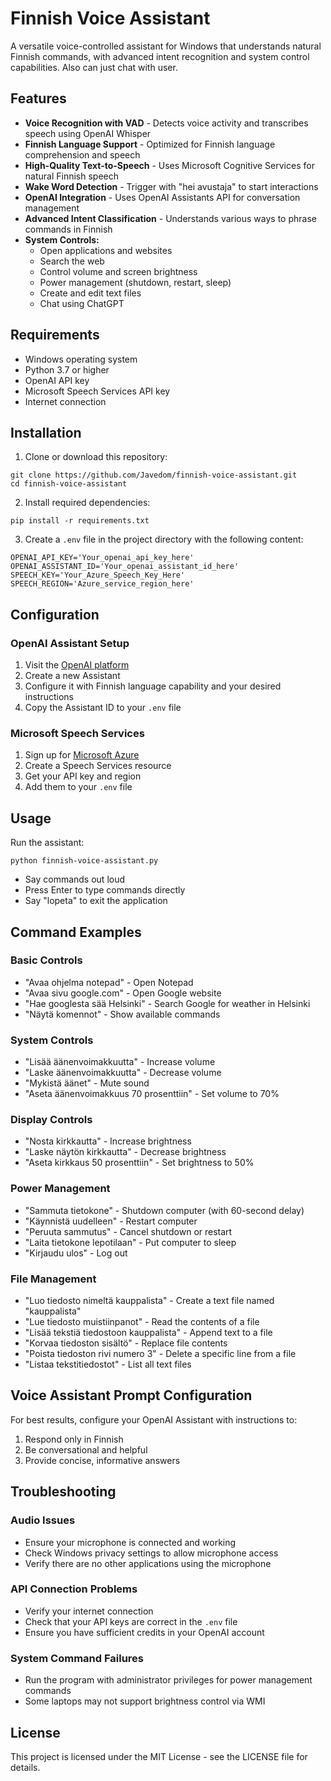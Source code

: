 # Finnish Voice Assistant

A versatile voice-controlled assistant for Windows that understands natural Finnish commands, with advanced intent recognition and system control capabilities. Also can just chat with user.

## Features

- **Voice Recognition with VAD** - Detects voice activity and transcribes speech using OpenAI Whisper
- **Finnish Language Support** - Optimized for Finnish language comprehension and speech
- **High-Quality Text-to-Speech** - Uses Microsoft Cognitive Services for natural Finnish speech
- **Wake Word Detection** - Trigger with "hei avustaja" to start interactions
- **OpenAI Integration** - Uses OpenAI Assistants API for conversation management
- **Advanced Intent Classification** - Understands various ways to phrase commands in Finnish
- **System Controls:**
  - Open applications and websites
  - Search the web
  - Control volume and screen brightness
  - Power management (shutdown, restart, sleep)
  - Create and edit text files
  - Chat using ChatGPT

## Requirements

- Windows operating system
- Python 3.7 or higher
- OpenAI API key
- Microsoft Speech Services API key
- Internet connection

## Installation

1. Clone or download this repository:
```
git clone https://github.com/Javedom/finnish-voice-assistant.git
cd finnish-voice-assistant
```

2. Install required dependencies:
```
pip install -r requirements.txt
```

3. Create a `.env` file in the project directory with the following content:
```
OPENAI_API_KEY='Your_openai_api_key_here'
OPENAI_ASSISTANT_ID='Your_openai_assistant_id_here'
SPEECH_KEY='Your_Azure_Speech_Key_Here'
SPEECH_REGION='Azure_service_region_here'
```

## Configuration

### OpenAI Assistant Setup

1. Visit the [OpenAI platform](https://platform.openai.com/)
2. Create a new Assistant
3. Configure it with Finnish language capability and your desired instructions
4. Copy the Assistant ID to your `.env` file

### Microsoft Speech Services

1. Sign up for [Microsoft Azure](https://azure.microsoft.com/)
2. Create a Speech Services resource
3. Get your API key and region
4. Add them to your `.env` file

## Usage

Run the assistant:

```
python finnish-voice-assistant.py
```

- Say commands out loud
- Press Enter to type commands directly
- Say "lopeta" to exit the application

## Command Examples

### Basic Controls
- "Avaa ohjelma notepad" - Open Notepad
- "Avaa sivu google.com" - Open Google website
- "Hae googlesta sää Helsinki" - Search Google for weather in Helsinki
- "Näytä komennot" - Show available commands

### System Controls
- "Lisää äänenvoimakkuutta" - Increase volume
- "Laske äänenvoimakkuutta" - Decrease volume
- "Mykistä äänet" - Mute sound
- "Aseta äänenvoimakkuus 70 prosenttiin" - Set volume to 70%

### Display Controls
- "Nosta kirkkautta" - Increase brightness
- "Laske näytön kirkkautta" - Decrease brightness
- "Aseta kirkkaus 50 prosenttiin" - Set brightness to 50%

### Power Management
- "Sammuta tietokone" - Shutdown computer (with 60-second delay)
- "Käynnistä uudelleen" - Restart computer
- "Peruuta sammutus" - Cancel shutdown or restart
- "Laita tietokone lepotilaan" - Put computer to sleep
- "Kirjaudu ulos" - Log out

### File Management
- "Luo tiedosto nimeltä kauppalista" - Create a text file named "kauppalista"
- "Lue tiedosto muistiinpanot" - Read the contents of a file
- "Lisää tekstiä tiedostoon kauppalista" - Append text to a file
- "Korvaa tiedoston sisältö" - Replace file contents
- "Poista tiedoston rivi numero 3" - Delete a specific line from a file
- "Listaa tekstitiedostot" - List all text files

## Voice Assistant Prompt Configuration

For best results, configure your OpenAI Assistant with instructions to:
1. Respond only in Finnish
2. Be conversational and helpful
3. Provide concise, informative answers

## Troubleshooting

### Audio Issues
- Ensure your microphone is connected and working
- Check Windows privacy settings to allow microphone access
- Verify there are no other applications using the microphone

### API Connection Problems
- Verify your internet connection
- Check that your API keys are correct in the `.env` file
- Ensure you have sufficient credits in your OpenAI account

### System Command Failures
- Run the program with administrator privileges for power management commands
- Some laptops may not support brightness control via WMI

## License

This project is licensed under the MIT License - see the LICENSE file for details.
